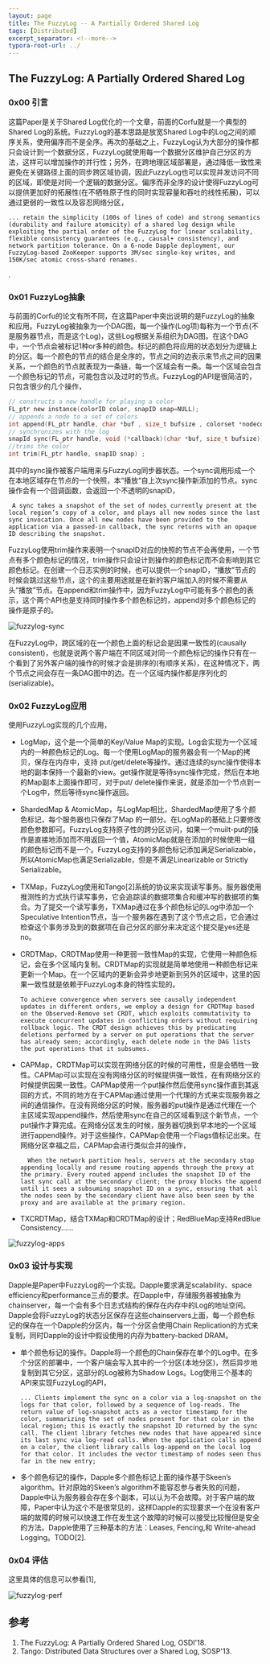 ```yaml
---
layout: page
title: The FuzzyLog -- A Partially Ordered Shared Log
tags: [Distributed]
excerpt_separator: <!--more-->
typora-root-url: ../
---
```


## The FuzzyLog: A Partially Ordered Shared Log

### 0x00 引言

  这篇Paper是关于Shared Log优化的一个文章，前面的Corfu就是一个典型的Shared Log的系统。FuzzyLog的基本思路是放宽Shared Log中的Log之间的顺序关系，使用偏序而不是全序。再次的基础之上，FuzzyLog认为大部分的操作都只会设计到一个数据分区，FuzzyLog就使用每一个数据分区维护自己分区的方法，这样可以增加操作的并行性；另外，在跨地理区域部署是，通过降低一致性来避免在关键路径上面的同步跨区域协调，因此FuzzyLog也可以实现并发访问不同的区域，即使是对同一个逻辑的数据分区。偏序而非全序的设计使得FuzzyLog可以提供更加好的拓展性(在不牺牲原子性的同时实现容量和吞吐的线性拓展)，可以通过更弱的一致性以及容忍网络分区，

```
... retain the simplicity (100s of lines of code) and strong semantics (durability and failure atomicity) of a shared log design while exploiting the partial order of the FuzzyLog for linear scalability, flexible consistency guarantees (e.g., causal+ consistency), and network partition tolerance. On a 6-node Dapple deployment, our FuzzyLog-based ZooKeeper supports 3M/sec single-key writes, and 150K/sec atomic cross-shard renames.
```

.

### 0x01 FuzzyLog抽象

  与前面的Corfu的论文有所不同，在这篇Paper中突出说明的是FuzzyLog的抽象和应用。FuzzyLog被抽象为一个DAG图，每一个操作(Log项)每称为一个节点(不是服务器节点，而是这个Log)，这些Log根据关系组织为DAG图。在这个DAG中，一个节点会被标记1种or多种的颜色。标记的颜色将应用的状态划分为逻辑上的分区。每一个颜色的节点的结合是全序的，节点之间的边表示来节点之间的因果关系，一个颜色的节点就表现为一条链，每一个区域会有一条。每一个区域会包含一个颜色标记的节点，可能包含以及过时的节点。FuzzyLog的API是很简洁的，只包含很少的几个操作，

```c
// constructs a new handle for playing a color
FL_ptr new instance(colorID color, snapID snap=NULL); 
// appends a node to a set of colors
int append(FL_ptr handle, char *buf , size_t bufsize , colorset *nodecolors);
// synchronizes with the log
snapId sync(FL_ptr handle, void (*callback)(char *buf, size_t bufsize));
//trims the color
int trim(FL_ptr handle, snapID snap) ;
```

 其中的sync操作被客户端用来与FuzzyLog同步器状态。一个sync调用形成一个在本地区域存在节点的一个快照，本“播放“自上次sync操作新添加的节点。sync操作会有一个回调函数，会返回一个不透明的snapID，

```
 A sync takes a snapshot of the set of nodes currently present at the local region’s copy of a color, and plays all new nodes since the last sync invocation. Once all new nodes have been provided to the application via a passed-in callback, the sync returns with an opaque ID describing the snapshot.
```

 FuzzyLog使用trim操作来表明一个snapID对应的快照的节点不会再使用，一个节点有多个颜色标记的情况，trim操作只会设计到操作的颜色标记而不会影响到其它颜色标记。在创建一个日志实例的时候，也可以提供一个snapID，“播放”节点的时候会跳过这些节点，这个的主要用途就是在新的客户端加入的时候不需要从头“播放”节点。在append和trim操作中，因为FuzzyLog中可能有多个颜色的表示，这个两个API也是支持同时操作多个颜色标记的，append对多个颜色标记的操作是原子的。

![fuzzylog-sync](/assets/img/fuzzylog-sync.png)

   在FuzzyLog中，跨区域的在一个颜色上面的标记会是因果一致性的(causally consistent)，也就是说两个客户端在不同区域对同一个颜色标记的操作只有在一个看到了另外客户端的操作的时候才会是排序的(有顺序关系)，在这种情况下，两个节点之间会存在一条DAG图中的边。在一个区域内操作都是序列化的(serializable)。



### 0x02 FuzzyLog应用

  使用FuzzyLog实现的几个应用，

* LogMap，这个是一个简单的Key/Value Map的实现。Log会实现为一个区域内的一种颜色标记的Log。每一个使用LogMap的服务器会有一个Map的拷贝，保存在内存中，支持 put/get/delete等操作。通过连续的sync操作使得本地的副本保持一个最新的view。get操作就是等待sync操作完成，然后在本地的Map副本上面操作即可，对于put/ delete操作来说，就是添加一个节点到一个Log中，然后等待sync操作返回。

* ShardedMap & AtomicMap，与LogMap相比，ShardedMap使用了多个颜色标记，每个服务器也只保存了Map 的一部分。在LogMap的基础上只要修改颜色参数即可。FuzzyLog支持原子性的跨分区访问，如果一个muilt-put的操作是直接地添加而不用返回一个值，AtomicMap就是在添加的时候使用一组的颜色标记而不是一个。FuzzyLog支持的多颜色标记添加满足Serializable，所以AtomicMap也满足Serializable，但是不满足Linearizable or Strictly Serializable。

* TXMap，FuzzyLog使用和Tango[2]系统的协议来实现读写事务。服务器使用推测性的方式执行读写事务，它会追踪读的数据项集合和缓冲写的数据项的集合。为了提交一个读写事务，TXMap通过在多个颜色标记的Log中添加一个Speculative Intention节点，当一个服务器在遇到了这个节点之后，它会通过检查这个事务涉及到的数据项在自己分区的部分来决定这个提交是yes还是no。

* CRDTMap，CRDTMap使用一种更弱一致性Map的实现，它使用一种颜色标记，会在多个区域内复制。CRDTMap的实现就是简单地使用一种颜色标记来更新一个Map。在一个区域内的更新会异步地更新到另外的区域中，这里的因果一致性就是依赖于FuzzyLog本身的特性实现的。

  ```
  To achieve convergence when servers see causally independent updates in different orders, we employ a design for CRDTMap based on the Observed-Remove set CRDT, which exploits commutativity to execute concurrent updates in conflicting orders without requiring rollback logic. The CRDT design achieves this by predicating deletions performed by a server on put operations that the server has already seen; accordingly, each delete node in the DAG lists the put operations that it subsumes.
  ```

* CAPMap，CRDTMap可以实现在网络分区的时候的可用性，但是会牺牲一致性。CAPMap可以实现在没有网络分区的时候提供强一致性，在有网络分区的时候提供因果一致性。CAPMap使用一个put操作然后使用sync操作直到其返回的方式，不同的地方在于CAPMap通过使用一个代理的方式来实现服务器之间的通信操作。在没有网络分区的时候，服务器的put操作是通过代理在一个主区域实现append操作，然后使用sync在自己的区域看到这个新节点，一个put操作才算完成。在网络分区发生的时候，服务器切换到早本地的一个区域进行append操作。对于这些操作，CAPMap会使用一个Flags值标记出来。在网络分区幸福之后，CAPMap会进行类似合并的操作，

  ```
    When the network partition heals, servers at the secondary stop appending locally and resume routing appends through the proxy at the primary. Every routed append includes the snapshot ID of the last sync call at the secondary client; the proxy blocks the append until it sees a subsuming snapshot ID on a sync, ensuring that all the nodes seen by the secondary client have also been seen by the proxy and are available at the primary region.
  ```

* TXCRDTMap，结合TXMap和CRDTMap的设计；RedBlueMap支持RedBlue Consistency......

![fuzzylog-apps](/assets/img/fuzzylog-apps.png)

### 0x03 设计与实现

  Dapple是Paper中FuzzyLog的一个实现。Dapple要求满足scalability、space efficiency和performance三点的要求。在Dapple中，存储服务器被抽象为chainserver，每一个会有多个日志式结构的保存在内存中的Log的地址空间。Dapple会将FuzzyLog的状态分区保存在这些chainservers上面，每一个颜色标记的保存在一个Dapple的分区内，每一个分区会使用Chain Replication的方式来复制，同时Dapple的设计中假设使用的内存为battery-backed DRAM。

* 单个颜色标记的操作。Dapple将一个颜色的Chain保存在单个的Log中。在多个分区的部署中，一个客户端会写入其中的一个分区(本地分区)，然后异步地复制到其它分区，这部分的Log被称为Shadow Logs。Log使用三个基本的API来实现FuzzyLog的API，

  ```
  ... Clients implement the sync on a color via a log-snapshot on the logs for that color, followed by a sequence of log-reads. The return value of log-snapshot acts as a vector timestamp for the color, summarizing the set of nodes present for that color in the local region; this is exactly the snapshot ID returned by the sync call. The client library fetches new nodes that have appeared since its last sync via log-read calls. When the application calls append on a color, the client library calls log-append on the local log for that color. It includes the vector timestamp of nodes seen thus far in the new entry;
  ```

* 多个颜色标记的操作，Dapple多个颜色标记上面的操作基于Skeen’s algorithm。针对原始的Skeen’s algorithm不能容忍参与者失败的问题，Dapple中认为服务器会存在多个副本，可以认为不会故障。对于客户端的故障，Paper中认为这个不是很常见的，这样Dapple的实现要求一个在没有客户端的故障的时候可以快速工作在发生这个故障的时候可以接受比较慢但是安全的方法。Dapple使用了三种基本的方法：Leases, Fencing,和 Write-ahead Logging。TODO[2].



### 0x04 评估

 这里具体的信息可以参看[1],

![fuzzylog-perf](/assets/img/fuzzylog-perf.png)

## 参考

1. The FuzzyLog: A Partially Ordered Shared Log, OSDI'18.
2. Tango: Distributed Data Structures over a Shared Log, SOSP'13. 

